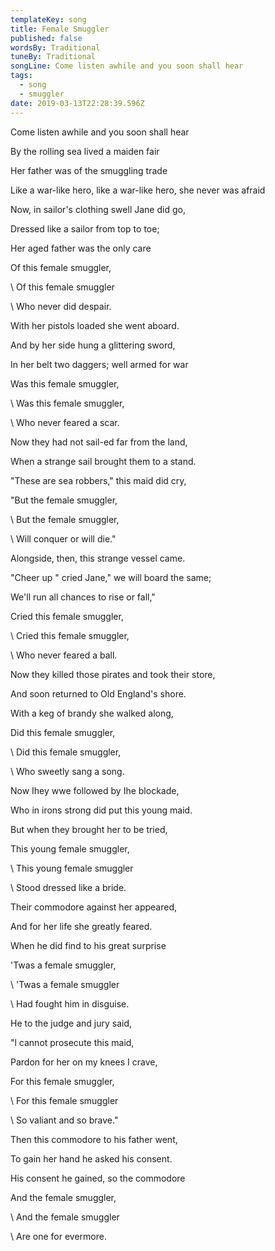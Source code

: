 ```yaml
---
templateKey: song
title: Female Smuggler
published: false
wordsBy: Traditional
tuneBy: Traditional
songLine: Come listen awhile and you soon shall hear
tags:
  - song
  - smuggler
date: 2019-03-13T22:28:39.596Z
---
```

Come listen awhile and you soon shall hear

By the rolling sea lived a maiden fair

Her father was of the smuggling trade

Like a war-like hero, like a war-like hero, she never was afraid



Now, in sailor's clothing swell Jane did go,

Dressed like a sailor from top to toe;

Her aged father was the only care

Of this female smuggler,

\    Of this female smuggler

\    Who never did despair.



With her pistols loaded she went aboard.

And by her side hung a glittering sword,

In her belt two daggers; well armed for war

Was this female smuggler,

\    Was this female smuggler,

\    Who never feared a scar.



Now they had not sail-ed far from the land,

When a strange sail brought them to a stand.

"These are sea robbers," this maid did cry,

"But the female smuggler,

\    But the female smuggler,

\    Will conquer or will die."



Alongside, then, this strange vessel came.

"Cheer up " cried Jane," we will board the same;

We'll run all chances to rise or fall,"

Cried this female smuggler,

\    Cried this female smuggler,

\    Who never feared a ball.



Now they killed those pirates and took their store,

And soon returned to Old England's shore.

With a keg of brandy she walked along,

Did this female smuggler,

\    Did this female smuggler,

\    Who sweetly sang a song.



Now Ihey wwe followed by Ihe blockade,

Who in irons strong did put this young maid.

But when they brought her to be tried,

This young female smuggler,

\    This young female smuggler

\    Stood dressed like a bride.



Their commodore against her appeared,

And for her life she greatly feared.

When he did find to his great surprise

'Twas a female smuggler,

\    'Twas a female smuggler

\    Had fought him in disguise.



He to the judge and jury said,

"l cannot prosecute this maid,

Pardon for her on my knees I crave,

For this female smuggler,

\    For this female smuggler

\    So valiant and so brave."



Then this commodore to his father went,

To gain her hand he asked his consent.

His consent he gained, so the commodore

And the female smuggler,

\    And the female smuggler

\    Are one for evermore.
